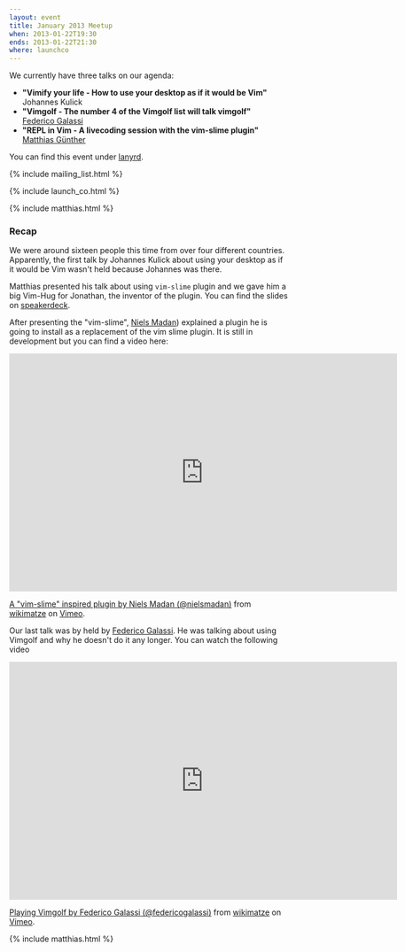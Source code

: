 ```yaml
---
layout: event
title: January 2013 Meetup
when: 2013-01-22T19:30
ends: 2013-01-22T21:30
where: launchco
---
```


We currently have three talks on our agenda:


<ul>
  <li>
    <strong>"Vimify your life - How to use your desktop as if it would be Vim"</strong> <br>
    Johannes Kulick
  </li>
  <li>
    <strong>"Vimgolf - The number 4 of the Vimgolf list will talk vimgolf"</strong> <br>
    <a href="https://twitter.com/federicogalassi">Federico Galassi</a>
  </li>
  <li>
    <strong>"REPL in Vim - A livecoding session with the vim-slime plugin"</strong> <br>
    <a href="https://twitter.com/wikimatze">Matthias Günther</a>
  </li>
</ul>


You can find this event under [lanyrd](http://lanyrd.com/2013/vimberlin-2013-01/).

{% include mailing_list.html %}

{% include launch_co.html %}

{% include matthias.html %}


### Recap

We were around sixteen people this time from over four different countries. Apparently, the first talk by Johannes Kulick about using your desktop as if it would be Vim wasn't held because Johannes was there.


Matthias presented his talk about using `vim-slime` plugin and we gave him a big Vim-Hug for Jonathan, the inventor of the plugin. You can find the slides on [speakerdeck](https://speakerdeck.com/wikimatze/vim-slime).


After presenting the "vim-slime", [Niels Madan](https://twitter.com/nielsmadan)) explained a plugin he is going to install as a replacement of the vim slime plugin. It is still in development but you can find a video here:


<iframe src="http://player.vimeo.com/video/58042262" width="700" height="430" frameborder="0" webkitAllowFullScreen mozallowfullscreen allowFullScreen></iframe> <p><a href="http://vimeo.com/58042262">A "vim-slime" inspired plugin by Niels Madan (@nielsmadan)</a> from <a href="http://vimeo.com/wikimatze">wikimatze</a> on <a href="http://vimeo.com">Vimeo</a>.</p>


Our last talk was by held by [Federico Galassi](https://twitter.com/federicogalassi). He was talking about using Vimgolf and why he doesn't do it any longer. You can watch the following video


<iframe src="http://player.vimeo.com/video/58049475" width="700" height="430" frameborder="0" webkitAllowFullScreen mozallowfullscreen allowFullScreen></iframe> <p><a href="http://vimeo.com/58049475">Playing Vimgolf by Federico Galassi (@federicogalassi)</a> from <a href="http://vimeo.com/wikimatze">wikimatze</a> on <a href="http://vimeo.com">Vimeo</a>.</p>


{% include matthias.html %}

